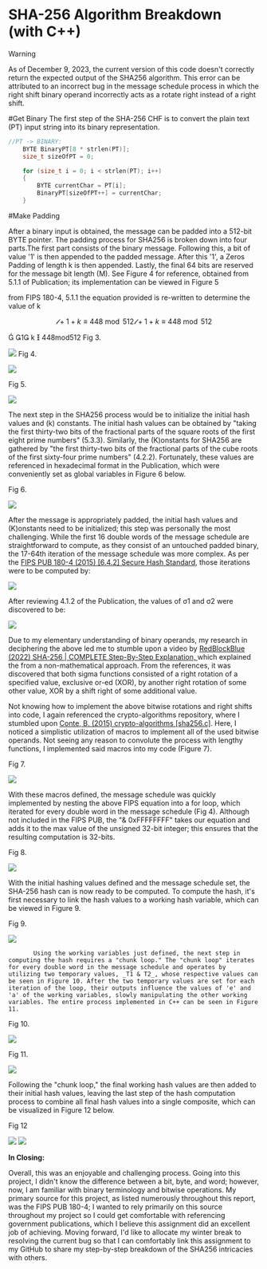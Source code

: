SHA-256 Algorithm Breakdown (with C++)
===============================================

>[!WARNING]  
> As of December 9, 2023, the current version of this code doesn't correctly return the expected output of the SHA256 algorithm. This error can be attributed to an incorrect bug in the message schedule process in which the right shift binary operand incorrectly acts as a rotate right instead of a right shift.

#Get Binary
The first step of the SHA-256 CHF is to convert the plain text (PT) input string into its binary representation.

```cpp
//PT -> BINARY:
    BYTE BinaryPT[8 * strlen(PT)];
    size_t sizeOfPT = 0;

    for (size_t i = 0; i < strlen(PT); i++)
    {
        BYTE currentChar = PT[i];
        BinaryPT[sizeOfPT++] = currentChar;
    }
```

#Make Padding

After a binary input is obtained, the message can be padded into a 512-bit BYTE pointer. The padding process for SHA256 is broken down into four parts.The first part consists of the binary message. Following this, a bit of value '1' is then appended to the padded message. After this '1', a Zeros Padding of length k is then appended. Lastly, the final 64 bits are reserved for the message bit length (M). See Figure 4 for reference, obtained from 5.1.1 of Publication; its implementation can be viewed in Figure 5


from FIPS 180-4, 5.1.1 the equation provided is re-written to determine the value of k
```math
𝓁 + 1 + k \equiv 448 \bmod{512}

𝓁 + 1 + k \equiv 448 \bmod{512}
```
 1 k  448mod512
Fig 3.

![](https://github.com/BurritoBlankets/SHA256/blob/main/screenshots/FIG3.png)
Fig 4.

![](https://github.com/BurritoBlankets/SHA256/blob/main/screenshots/FIG4.png)

Fig 5.

![](https://github.com/BurritoBlankets/SHA256/blob/main/screenshots/FIG5.png)

The next step in the SHA256 process would be to initialize the initial hash values and (k) constants. The initial hash values can be obtained by "taking the first thirty-two bits of the fractional parts of the square roots of the first eight prime numbers" (5.3.3). Similarly, the (K)onstants for SHA256 are gathered by "the first thirty-two bits of the fractional parts of the cube roots of the first sixty-four prime numbers" (4.2.2). Fortunately, these values are referenced in hexadecimal format in the Publication, which were conveniently set as global variables in Figure 6 below.

Fig 6.

![](https://github.com/BurritoBlankets/SHA256/blob/main/screenshots/FIG6.png)

After the message is appropriately padded, the initial hash values and (K)onstants need to be initialized; this step was personally the most challenging. While the first 16 double words of the message schedule are straightforward to compute, as they consist of an untouched padded binary, the 17-64th iteration of the message schedule was more complex. As per the [FIPS PUB 180-4 (2015) [6.4.2] Secure Hash Standard](http://dx.doi.org/10.6028/NIST.FIPS.180-4), those iterations were to be computed by:

![](https://github.com/BurritoBlankets/SHA256/blob/main/screenshots/FIGEQ1.png)

After reviewing 4.1.2 of the Publication, the values of σ1 and σ2 were discovered to be:

![](https://github.com/BurritoBlankets/SHA256/blob/main/screenshots/FIGEQ2.png)

Due to my elementary understanding of binary operands, my research in deciphering the above led me to stumble upon a video by [RedBlockBlue (2022) SHA-256 | COMPLETE Step-By-Step Explanation, ](https://www.youtube.com/watch?v=orIgy2MjqrA)which explained the from a non-mathematical approach. From the references, it was discovered that both sigma functions consisted of a right rotation of a specified value, exclusive or-ed (XOR), by another right rotation of some other value, XOR by a shift right of some additional value.

Not knowing how to implement the above bitwise rotations and right shifts into code, I again referenced the crypto-algorithms repository, where I stumbled upon [Conte, B. (2015) crypto-algorithms [sha256.c]](https://github.com/B-Con/crypto-algorithms/blob/master/sha256.c). Here, I noticed a simplistic utilization of macros to implement all of the used bitwise operands. Not seeing any reason to convolute the process with lengthy functions, I implemented said macros into my code (Figure 7).

Fig 7.

![](https://github.com/BurritoBlankets/SHA256/blob/main/screenshots/FIG7.png)

With these macros defined, the message schedule was quickly implemented by nesting the above FIPS equation into a for loop, which iterated for every double word in the message schedule (Fig 4). Although not included in the FIPS PUB, the "& 0xFFFFFFFF" takes our equation and adds it to the max value of the unsigned 32-bit integer; this ensures that the resulting computation is 32-bits.

Fig 8.

![](https://github.com/BurritoBlankets/SHA256/blob/main/screenshots/FIG8.png)

With the initial hashing values defined and the message schedule set, the SHA-256 hash can is now ready to be computed. To compute the hash, it's first necessary to link the hash values to a working hash variable, which can be viewed in Figure 9.

Fig 9.

![](https://github.com/BurritoBlankets/SHA256/blob/main/screenshots/FIG9.png)

           Using the working variables just defined, the next step in computing the hash requires a "chunk loop." The "chunk loop" iterates for every double word in the message schedule and operates by utilizing two temporary values, _T1 & T2_, whose respective values can be seen in Figure 10. After the two temporary values are set for each iteration of the loop, their outputs influence the values of 'e' and 'a' of the working variables, slowly manipulating the other working variables. The entire process implemented in C++ can be seen in Figure 11.

Fig 10.

![](https://github.com/BurritoBlankets/SHA256/blob/main/screenshots/FIG10.png)

Fig 11.

![](https://github.com/BurritoBlankets/SHA256/blob/main/screenshots/FIG11.png)

Following the "chunk loop," the final working hash values are then added to their initial hash values, leaving the last step of the hash computation process to combine all final hash values into a single composite, which can be visualized in Figure 12 below.

Fig 12

![](https://github.com/BurritoBlankets/SHA256/blob/main/screenshots/FIG12-1.png)
![](https://github.com/BurritoBlankets/SHA256/blob/main/screenshots/FIG12-2.png)


**In Closing:**

Overall, this was an enjoyable and challenging process. Going into this project, I didn't know the difference between a bit, byte, and word; however, now, I am familiar with binary terminology and bitwise operations. My primary source for this project, as listed numerously throughout this report, was the FIPS PUB 180-4; I wanted to rely primarily on this source throughout my project so I could get comfortable with referencing government publications, which I believe this assignment did an excellent job of achieving. Moving forward, I'd like to allocate my winter break to resolving the current bug so that I can comfortably link this assignment to my GitHub to share my step-by-step breakdown of the SHA256 intricacies with others.

